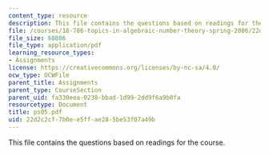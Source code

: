 ```yaml
---
content_type: resource
description: This file contains the questions based on readings for the course.
file: /courses/18-786-topics-in-algebraic-number-theory-spring-2006/22d2c2cf7b0ee5ffae285be53f07a49b_ps05.pdf
file_size: 60886
file_type: application/pdf
learning_resource_types:
- Assignments
license: https://creativecommons.org/licenses/by-nc-sa/4.0/
ocw_type: OCWFile
parent_title: Assignments
parent_type: CourseSection
parent_uid: fa330eea-0238-bbad-1d99-2dd9f6a9b0fa
resourcetype: Document
title: ps05.pdf
uid: 22d2c2cf-7b0e-e5ff-ae28-5be53f07a49b
---
```

This file contains the questions based on readings for the course.